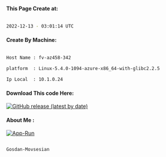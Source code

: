
   
#### This Page Create at:

```bash

2022-12-13 - 03:01:14 UTC

```

#### Create By Machine:

```bash

Host Name : fv-az458-342

platform  : Linux-5.4.0-1094-azure-x86_64-with-glibc2.2.5

Ip Local  : 10.1.0.24

```
#### Download This code Here:

[![GitHub release (latest by date)](https://img.shields.io/github/v/release/Gosdan-Movsesian/Gosdan?style=for-the-badge&label=Download)](https://github.com/Gosdan-Movsesian/Gosdan/releases) 

</p> 

#### About Me :

[![App-Run](https://github.com/Gosdan-Movsesian/Gosdan/actions/workflows/App-Run.yml/badge.svg)](https://github.com/Gosdan-Movsesian/Gosdan/actions/workflows/App-Run.yml)

```bash

Gosdan-Movsesian

```

